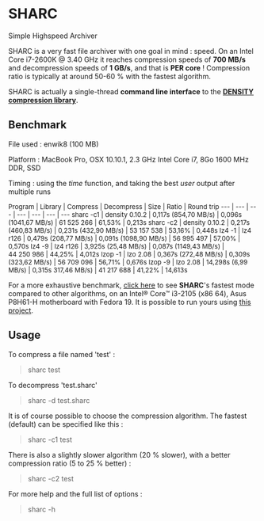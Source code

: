 SHARC
======

Simple Highspeed Archiver

SHARC is a very fast file archiver with one goal in mind : speed.
On an Intel Core i7-2600K @ 3.40 GHz it reaches compression speeds of <b>700 MB/s</b> and decompression speeds of <b>1 GB/s</b>, and that is <b>PER core</b> !
Compression ratio is typically at around 50-60 % with the fastest algorithm.

SHARC is actually a single-thread <b>command line interface</b> to the **<a href=http://github.com/centaurean/density>DENSITY compression library</a>**.

Benchmark
---------

File used : enwik8 (100 MB)

Platform : MacBook Pro, OSX 10.10.1, 2.3 GHz Intel Core i7, 8Go 1600 MHz DDR, SSD

Timing : using the *time* function, and taking the best *user* output after multiple runs

<font size="2">
Program | Library | Compress | Decompress | Size | Ratio | Round trip
--- | --- | --- | --- | --- | --- | ---
sharc -c1 | density 0.10.2 | 0,117s (854,70 MB/s) | 0,096s (1041,67 MB/s) | 61 525 266 | 61,53% | 0,213s
sharc -c2 | density 0.10.2 | 0,217s (460,83 MB/s) | 0,231s (432,90 MB/s) | 53 157 538 | 53,16% | 0,448s
lz4 -1 | lz4 r126 | 0,479s (208,77 MB/s) | 0,091s (1098,90 MB/s) | 56 995 497 | 57,00% | 0,570s
lz4 -9 | lz4 r126 | 3,925s (25,48 MB/s) | 0,087s (1149,43 MB/s) | 44 250 986 | 44,25% | 4,012s
lzop -1 | lzo 2.08 | 0,367s (272,48 MB/s) | 0,309s (323,62 MB/s) | 56 709 096 | 56,71% | 0,676s
lzop -9 | lzo 2.08 | 14,298s (6,99 MB/s) | 0,315s 317,46 MB/s) | 41 217 688 | 41,22% | 14,613s
</font>

For a more exhaustive benchmark, [click here](http://quixdb.github.io/squash/benchmarks/core-i3-2105.html) to see <b>SHARC</b>'s fastest mode compared to other algorithms, on an Intel® Core™ i3-2105 (x86 64), Asus P8H61-H motherboard with Fedora 19. It is possible to run yours using [this project](https://github.com/quixdb/squash).

Usage
-----

To compress a file named 'test' :
> sharc test

To decompress 'test.sharc'
> sharc -d test.sharc

It is of course possible to choose the compression algorithm. The fastest (default) can be specified like this :
> sharc -c1 test

There is also a slightly slower algorithm (20 % slower), with a better compression ratio (5 to 25 % better) :
> sharc -c2 test

For more help and the full list of options :
> sharc -h
